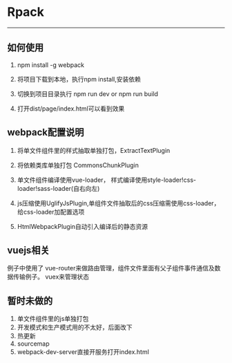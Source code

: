 # Rpack
------
## 如何使用

1) npm install -g webpack

2) 将项目下载到本地，执行npm install,安装依赖

3) 切换到项目目录执行 npm run dev or npm run build

4) 打开dist/page/index.html可以看到效果

## webpack配置说明

1) 将单文件组件里的样式抽取单独打包，ExtractTextPlugin

2) 将依赖类库单独打包 CommonsChunkPlugin

3) 单文件组件编译使用vue-loader， 样式编译使用style-loader!css-loader!sass-loader(自右向左)

4) js压缩使用UglifyJsPlugin,单组件文件抽取后的css压缩需使用css-loader，给css-loader加配置选项

5) HtmlWebpackPlugin自动引入编译后的静态资源

## vuejs相关

例子中使用了 vue-router来做路由管理，组件文件里面有父子组件事件通信及数据传输例子。
vuex来管理状态

## 暂时未做的

1) 单文件组件里的js单独打包
2) 开发模式和生产模式用的不太好，后面改下
3) 热更新
4) sourcemap
5) webpack-dev-server直接开服务打开index.html
